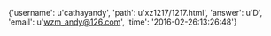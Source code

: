 {'username': u'cathayandy', 'path': u'xz1217/1217.html', 'answer': u'D', 'email': u'wzm_andy@126.com', 'time': '2016-02-26:13:26:48'}